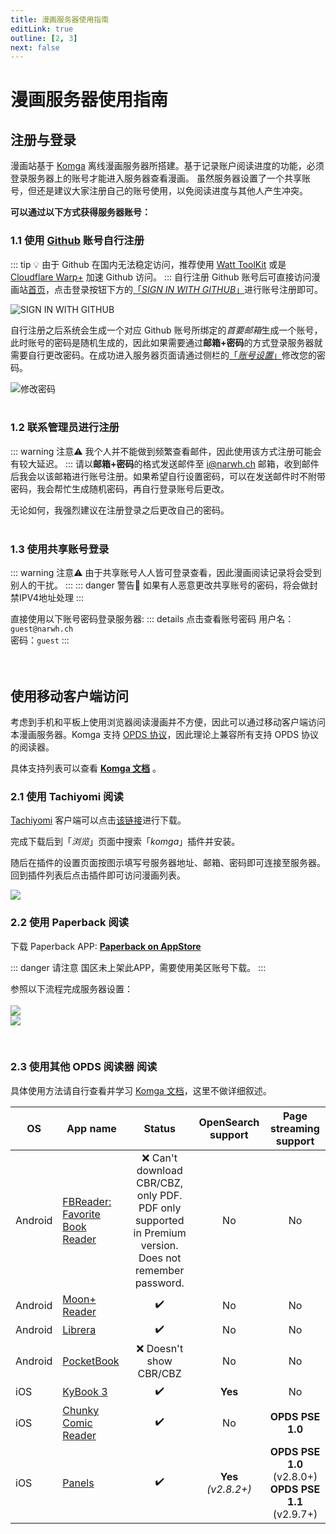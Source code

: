 ```yaml
---
title: 漫画服务器使用指南
editLink: true
outline: [2, 3]
next: false
---
```


<script setup>
import { VPTeamMembers } from 'vitepress/theme'

const members = [
    {
        avatar: '/narwhrl.jpg',
        name: 'Narwhrl',
        title: '撰写',
        links: [
        { icon: 'github', link: 'https://github.com/narwhrl' },        
        { 
            icon:         { 
          svg: '<svg xmlns="http://www.w3.org/2000/svg" viewBox="0 0 512 512"><!--! Font Awesome Pro 6.4.0 by @fontawesome - https://fontawesome.com License - https://fontawesome.com/license (Commercial License) Copyright 2023 Fonticons, Inc. --><path d="M488.6 104.1C505.3 122.2 513 143.8 511.9 169.8V372.2C511.5 398.6 502.7 420.3 485.4 437.3C468.2 454.3 446.3 463.2 419.9 464H92.02C65.57 463.2 43.81 454.2 26.74 436.8C9.682 419.4 .7667 396.5 0 368.2V169.8C.7667 143.8 9.682 122.2 26.74 104.1C43.81 87.75 65.57 78.77 92.02 78H121.4L96.05 52.19C90.3 46.46 87.42 39.19 87.42 30.4C87.42 21.6 90.3 14.34 96.05 8.603C101.8 2.868 109.1 0 117.9 0C126.7 0 134 2.868 139.8 8.603L213.1 78H301.1L375.6 8.603C381.7 2.868 389.2 0 398 0C406.8 0 414.1 2.868 419.9 8.603C425.6 14.34 428.5 21.6 428.5 30.4C428.5 39.19 425.6 46.46 419.9 52.19L394.6 78L423.9 78C450.3 78.77 471.9 87.75 488.6 104.1H488.6zM449.8 173.8C449.4 164.2 446.1 156.4 439.1 150.3C433.9 144.2 425.1 140.9 416.4 140.5H96.05C86.46 140.9 78.6 144.2 72.47 150.3C66.33 156.4 63.07 164.2 62.69 173.8V368.2C62.69 377.4 65.95 385.2 72.47 391.7C78.99 398.2 86.85 401.5 96.05 401.5H416.4C425.6 401.5 433.4 398.2 439.7 391.7C446 385.2 449.4 377.4 449.8 368.2L449.8 173.8zM185.5 216.5C191.8 222.8 195.2 230.6 195.6 239.7V273C195.2 282.2 191.9 289.9 185.8 296.2C179.6 302.5 171.8 305.7 162.2 305.7C152.6 305.7 144.7 302.5 138.6 296.2C132.5 289.9 129.2 282.2 128.8 273V239.7C129.2 230.6 132.6 222.8 138.9 216.5C145.2 210.2 152.1 206.9 162.2 206.5C171.4 206.9 179.2 210.2 185.5 216.5H185.5zM377 216.5C383.3 222.8 386.7 230.6 387.1 239.7V273C386.7 282.2 383.4 289.9 377.3 296.2C371.2 302.5 363.3 305.7 353.7 305.7C344.1 305.7 336.3 302.5 330.1 296.2C323.1 289.9 320.7 282.2 320.4 273V239.7C320.7 230.6 324.1 222.8 330.4 216.5C336.7 210.2 344.5 206.9 353.7 206.5C362.9 206.9 370.7 210.2 377 216.5H377z"/></svg>'
        }, 
            
            link: 'https://space.bilibili.com/7179789' }
        ]
    },
]
</script>

# 漫画服务器使用指南 <Badge type="warning" text="BETA" />

<VPTeamMembers size="small" :members="members" />

## 注册与登录

漫画站基于 [Komga](https://github.com/gotson/komga) 离线漫画服务器所搭建。基于记录账户阅读进度的功能，必须登录服务器上的账号才能进入服务器查看漫画。
虽然服务器设置了一个共享账号，但还是建议大家注册自己的账号使用，以免阅读进度与其他人产生冲突。


**可以通过以下方式获得服务器账号：**
### 1.1 使用 [Github](https://github.com/) 账号自行注册
::: tip 💡
 由于 Github 在国内无法稳定访问，推荐使用 [Watt ToolKit](https://steampp.net/) 或是 [Cloudflare Warp+](https://1.1.1.1/) 加速 Github 访问。
:::
自行注册 Github 账号后可直接访问漫画站[首页](https://comic.startrekcn.cn/)，点击登录按钮下方的[「*SIGN IN WITH GITHUB*」](https://github.com/)进行账号注册即可。

![SIGN IN WITH GITHUB](/assets/img/comic-site-guide/github-login.jpg)

自行注册之后系统会生成一个对应 Github 账号所绑定的*首要邮箱*生成一个账号，此时账号的密码是随机生成的，因此如果需要通过**邮箱+密码**的方式登录服务器就需要自行更改密码。在成功进入服务器页面请通过侧栏的[「*账号设置*」](https://comic.startrekcn.cn/account)修改您的密码。

![修改密码](/assets/img/comic-site-guide/pwd-reset.jpg)
<br>
<br>

### 1.2 联系管理员进行注册
::: warning 注意⚠️
我个人并不能做到频繁查看邮件，因此使用该方式注册可能会有较大延迟。
:::
请以**邮箱+密码**的格式发送邮件至 [i@narwh.ch](mailto:i@narwh.ch) 邮箱，收到邮件后我会以该邮箱进行账号注册。如果希望自行设置密码，可以在发送邮件时不附带密码，我会帮忙生成随机密码，再自行登录账号后更改。

无论如何，我强烈建议在注册登录之后更改自己的密码。
<br>
<br>

### 1.3 使用共享账号登录
::: warning 注意⚠️
由于共享账号人人皆可登录查看，因此漫画阅读记录将会受到别人的干扰。
:::
::: danger 警告🚫
如果有人恶意更改共享账号的密码，将会做封禁IPV4地址处理
:::

直接使用以下账号密码登录服务器:
::: details 点击查看账号密码
用户名：`guest@narwh.ch`
<br>密码：`guest`
:::
<br>
<br>
<br>

## 使用移动客户端访问

考虑到手机和平板上使用浏览器阅读漫画并不方便，因此可以通过移动客户端访问本漫画服务器。Komga 支持 [OPDS 协议](https://baike.baidu.com/item/opds/3579281)，因此理论上兼容所有支持 OPDS 协议的阅读器。

具体支持列表可以查看 [**Komga 文档**](https://komga.org/guides/opds.html) 。

### 2.1 使用 Tachiyomi <Badge type="tip" text="Android" />  阅读

[Tachiyomi](https://tachiyomi.org/) 客户端可以点击[该链接](https://tachiyomi.org/download/)进行下载。

完成下载后到「*浏览*」页面中搜索「*komga*」插件并安装。

随后在插件的设置页面按图示填写号服务器地址、邮箱、密码即可连接至服务器。回到插件列表后点击插件即可访问漫画列表。

<img src="/assets/img/comic-site-guide/tachiyomi-komga.png" >

<br>

### 2.2 使用 Paperback <Badge type="tip" text="iOS / iPadOS" />  阅读

下载 Paperback APP:  [**Paperback on AppStore**](https://apps.apple.com/us/app/paperback-a-komga-client/id1626613373)

::: danger 请注意
 国区未上架此APP，需要使用美区账号下载。
:::

参照以下流程完成服务器设置：
<br><br>
![](/assets/img/comic-site-guide/paperback-1.png)
<br>
![](/assets/img/comic-site-guide/paperback-2.png)

<br>

### 2.3 使用其他 OPDS 阅读器 <Badge type="tip" text="universal" />  阅读

具体使用方法请自行查看并学习 [Komga 文档](https://komga.org/guides/opds.html)，这里不做详细叙述。

| OS      | App name                                                                                                             | Status                                                                                                   | OpenSearch support     |                  Page streaming support                   |
|---------|----------------------------------------------------------------------------------------------------------------------|:--------------------------------------------------------------------------------------------------------:|:----------------------:|:---------------------------------------------------------:|
| Android | [FBReader: Favorite Book Reader](https://play.google.com/store/apps/details?id=org.geometerplus.zlibrary.ui.android) | :x: Can't download CBR/CBZ, only PDF. PDF only supported in Premium version. Does not remember password. | No                     |                            No                             |
| Android | [Moon+ Reader](https://play.google.com/store/apps/details?id=com.flyersoft.moonreader)                               | :heavy_check_mark:                                                                                       | No                     |                            No                             |
| Android | [Librera](https://play.google.com/store/apps/details?id=com.foobnix.pdf.reader)                                      | :heavy_check_mark:                                                                                       | No                     |                            No                             |
| Android | [PocketBook](https://play.google.com/store/apps/details?id=com.obreey.reader)                                        | :x: Doesn't show CBR/CBZ                                                                                 | No                     |                            No                             |
| iOS     | [KyBook 3](http://kybook-reader.com/)                                                                                | :heavy_check_mark:                                                                                       | **Yes**                |                            No                             |
| iOS     | [Chunky Comic Reader](http://chunkyreader.com/)                                                                      | :heavy_check_mark:                                                                                       | No                     |                          **OPDS PSE 1.0**                          |
| iOS     | [Panels](https://panels.app/)                                                                                        | :heavy_check_mark:                                                                                       | **Yes**<br>*(v2.8.2+)* | **OPDS PSE 1.0** (v2.8.0+)<br/>**OPDS PSE 1.1** (v2.9.7+) |